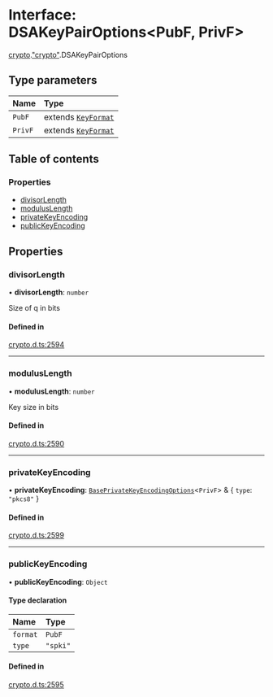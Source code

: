 # Interface: DSAKeyPairOptions<PubF, PrivF\>

[crypto](../modules/crypto.md).["crypto"](../modules/crypto._crypto_.md).DSAKeyPairOptions

## Type parameters

| Name | Type |
| :------ | :------ |
| `PubF` | extends [`KeyFormat`](../modules/crypto._crypto_.md#keyformat) |
| `PrivF` | extends [`KeyFormat`](../modules/crypto._crypto_.md#keyformat) |

## Table of contents

### Properties

- [divisorLength](crypto._crypto_.DSAKeyPairOptions.md#divisorlength)
- [modulusLength](crypto._crypto_.DSAKeyPairOptions.md#moduluslength)
- [privateKeyEncoding](crypto._crypto_.DSAKeyPairOptions.md#privatekeyencoding)
- [publicKeyEncoding](crypto._crypto_.DSAKeyPairOptions.md#publickeyencoding)

## Properties

### divisorLength

• **divisorLength**: `number`

Size of q in bits

#### Defined in

[crypto.d.ts:2594](https://github.com/goodcodedev/bun-types/blob/8bd1b3a/crypto.d.ts#L2594)

___

### modulusLength

• **modulusLength**: `number`

Key size in bits

#### Defined in

[crypto.d.ts:2590](https://github.com/goodcodedev/bun-types/blob/8bd1b3a/crypto.d.ts#L2590)

___

### privateKeyEncoding

• **privateKeyEncoding**: [`BasePrivateKeyEncodingOptions`](crypto._crypto_.BasePrivateKeyEncodingOptions.md)<`PrivF`\> & { `type`: ``"pkcs8"``  }

#### Defined in

[crypto.d.ts:2599](https://github.com/goodcodedev/bun-types/blob/8bd1b3a/crypto.d.ts#L2599)

___

### publicKeyEncoding

• **publicKeyEncoding**: `Object`

#### Type declaration

| Name | Type |
| :------ | :------ |
| `format` | `PubF` |
| `type` | ``"spki"`` |

#### Defined in

[crypto.d.ts:2595](https://github.com/goodcodedev/bun-types/blob/8bd1b3a/crypto.d.ts#L2595)
